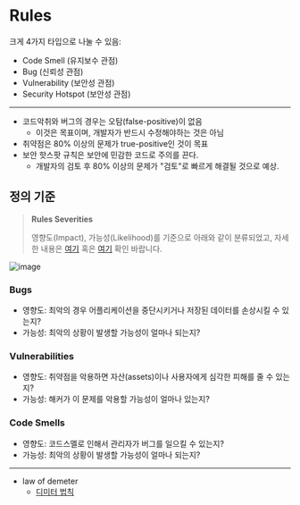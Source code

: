 # Rules

크게 4가지 타입으로 나눌 수 있음:

- Code Smell (유지보수 관점)
- Bug (신뢰성 관점)
- Vulnerability (보안성 관점)
- Security Hotspot (보안성 관점)

---

- 코드악취와 버그의 경우는 오탐(false-positive)이 없음 
  - 이것은 목표이며, 개발자가 반드시 수정해야하는 것은 아님
- 취약점은 80% 이상의 문제가 true-positive인 것이 목표
- 보안 핫스팟 규칙은 보안에 민감한 코드로 주의를 끈다.
  - 개발자의 검토 후 80% 이상의 문제가 "검토"로 빠르게 해결될 것으로 예상.

## 정의 기준

> **Rules Severities**
> 
> 영향도(Impact), 가능성(Likelihood)를 기준으로 아래와 같이 분류되었고, 자세한 내용은 [여기](https://blog.sonarsource.com/we-are-adjusting-rules-severities) 혹은 [여기](https://docs.sonarqube.org/latest/user-guide/rules/#header-7) 확인 바랍니다.

![image](https://images.prismic.io/sonarsource/377c688a0d90c45b9485aecb5d342c40afedb1c4_table.png?auto=compress,format)

### Bugs

- 영향도: 최악의 경우 어플리케이션을 중단시키거나 저장된 데이터를 손상시킬 수 있는지?
- 가능성: 최악의 상황이 발생할 가능성이 얼마나 되는지?

### Vulnerabilities

- 영향도: 취약점을 악용하면 자산(assets)이나 사용자에게 심각한 피해를 줄 수 있는지?
- 가능성: 해커가 이 문제를 악용할 가능성이 얼마나 있는지?

### Code Smells

- 영향도: 코드스멜로 인해서 관리자가 버그를 일으킬 수 있는지?
- 가능성: 최악의 상황이 발생할 가능성이 얼마나 되는지?

---

- law of demeter
  - [디미터 법칙](https://johngrib.github.io/wiki/law-of-demeter)
